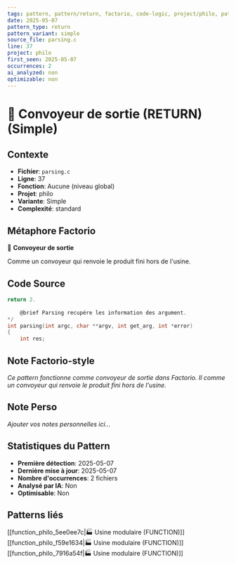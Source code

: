 ```yaml
---
tags: pattern, pattern/return, factorio, code-logic, project/philo, pattern/variant/simple
date: 2025-05-07
pattern_type: return
pattern_variant: simple
source_file: parsing.c
line: 37
project: philo
first_seen: 2025-05-07
occurrences: 2
ai_analyzed: non
optimizable: non
---
```


# 🚚 Convoyeur de sortie (RETURN) (Simple)

## Contexte
- **Fichier**: `parsing.c`
- **Ligne**: 37
- **Fonction**: Aucune (niveau global)
- **Projet**: philo
- **Variante**: Simple
- **Complexité**: standard

## Métaphore Factorio
🚚 **Convoyeur de sortie**

Comme un convoyeur qui renvoie le produit fini hors de l'usine.

## Code Source
```c
return 2.
	
	@brief Parsing recupére les information des argument.
*/
int	parsing(int argc, char **argv, int get_arg, int *error)
{
	int	res;
```

## Note Factorio-style
*Ce pattern fonctionne comme convoyeur de sortie dans Factorio. Il comme un convoyeur qui renvoie le produit fini hors de l'usine.*

## Note Perso
*Ajouter vos notes personnelles ici...*

## Statistiques du Pattern
- **Première détection**: 2025-05-07
- **Dernière mise à jour**: 2025-05-07
- **Nombre d'occurrences**: 2 fichiers
- **Analysé par IA**: Non
- **Optimisable**: Non

## Patterns liés
[[function_philo_5ee0ee7c|🏭 Usine modulaire (FUNCTION)]]
[[function_philo_f59e1634|🏭 Usine modulaire (FUNCTION)]]
[[function_philo_7916a54f|🏭 Usine modulaire (FUNCTION)]]
